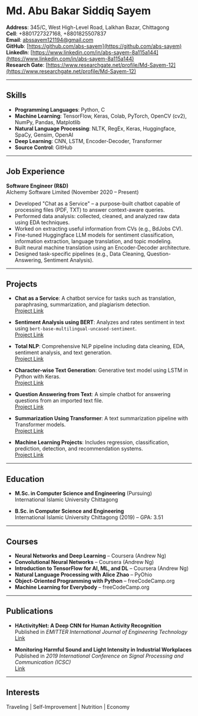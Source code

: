 # Md. Abu Bakar Siddiq Sayem

**Address**: 345/C, West High-Level Road, Lalkhan Bazar, Chittagong  
**Cell**: +8801727327168, +8801825507837  
**Email**: [abssayem121194@gmail.com](mailto:abssayem121194@gmail.com)  
**GitHub**: [https://github.com/abs-sayem](https://github.com/abs-sayem)  
**LinkedIn**: [https://www.linkedin.com/in/abs-sayem-8a115a144](https://www.linkedin.com/in/abs-sayem-8a115a144)  
**Research Gate**: [https://www.researchgate.net/profile/Md-Sayem-12](https://www.researchgate.net/profile/Md-Sayem-12)

---

## Skills
- **Programming Languages**: Python, C  
- **Machine Learning**: TensorFlow, Keras, Colab, PyTorch, OpenCV (cv2), NumPy, Pandas, Matplotlib  
- **Natural Language Processing**: NLTK, RegEx, Keras, Huggingface, SpaCy, Gensim, OpenAI  
- **Deep Learning**: CNN, LSTM, Encoder-Decoder, Transformer  
- **Source Control**: GitHub  

---

## Job Experience
**Software Engineer (R&D)**  
Alchemy Software Limited (November 2020 – Present)  

- Developed "Chat as a Service" – a purpose-built chatbot capable of processing files (PDF, TXT) to answer context-aware queries.  
- Performed data analysis: collected, cleaned, and analyzed raw data using EDA techniques.  
- Worked on extracting useful information from CVs (e.g., BdJobs CV).  
- Fine-tuned Huggingface LLM models for sentiment classification, information extraction, language translation, and topic modeling.  
- Built neural machine translation using an Encoder-Decoder architecture.  
- Designed task-specific pipelines (e.g., Data Cleaning, Question-Answering, Sentiment Analysis).  

---

## Projects
- **Chat as a Service**: A chatbot service for tasks such as translation, paraphrasing, summarization, and plagiarism detection.  
  [Project Link](https://github.com/abs-sayem/nlp/tree/main/chat_as_a_service)  

- **Sentiment Analysis using BERT**: Analyzes and rates sentiment in text using `bert-base-multilingual-uncased-sentiment`.  
  [Project Link](https://github.com/abs-sayem/nlp/tree/main/sentiment_analysis_using_bert)  

- **Total NLP**: Comprehensive NLP pipeline including data cleaning, EDA, sentiment analysis, and text generation.  
  [Project Link](https://github.com/abs-sayem/nlp/tree/main/total_nlp-alice_xhao)  

- **Character-wise Text Generation**: Generative text model using LSTM in Python with Keras.  
  [Project Link](https://github.com/abs-sayem/nlp/tree/main/character_wise_text_generation)  

- **Question Answering from Text**: A simple chatbot for answering questions from an imported text file.  
  [Project Link](https://github.com/abs-sayem/nlp/tree/main/question_answering_from_text)  

- **Summarization Using Transformer**: A text summarization pipeline with Transformer models.  
  [Project Link](https://github.com/abs-sayem/deep_learning/tree/main/summarization)  

- **Machine Learning Projects**: Includes regression, classification, prediction, detection, and recommendation systems.  
  [Project Link](https://github.com/abs-sayem/machine_learning/tree/main/ml_projects)  

---

## Education
- **M.Sc. in Computer Science and Engineering** (Pursuing)  
  International Islamic University Chittagong  

- **B.Sc. in Computer Science and Engineering**  
  International Islamic University Chittagong (2019) – GPA: 3.51  

---

## Courses
- **Neural Networks and Deep Learning** – Coursera (Andrew Ng)  
- **Convolutional Neural Networks** – Coursera (Andrew Ng)  
- **Introduction to TensorFlow for AI, ML, and DL** – Coursera (Andrew Ng)  
- **Natural Language Processing with Alice Zhao** – PyOhio  
- **Object-Oriented Programming with Python** – freeCodeCamp.org  
- **Machine Learning for Everybody** – freeCodeCamp.org  

---

## Publications
- **HActivityNet: A Deep CNN for Human Activity Recognition**  
  Published in *EMITTER International Journal of Engineering Technology*  
  [Link](https://www.researchgate.net/publication/357871345_HActivityNet_A_Deep_Convolutional_Network_for_Human_Activity_Recognition)  

- **Monitoring Harmful Sound and Light Intensity in Industrial Workplaces**  
  Published in *2019 International Conference on Signal Processing and Communication (ICSC)*  
  [Link](https://ieeexplore.ieee.org/document/8938314?arnumber=8938314)  

---

## Interests
Traveling | Self-Improvement | Nutrition | Economy